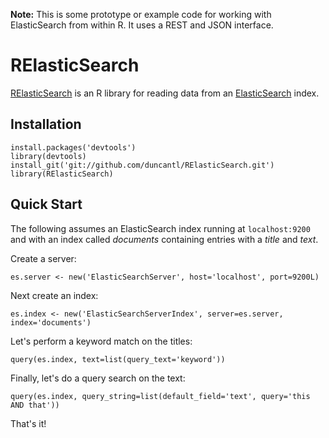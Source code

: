 **Note:** This is some prototype or example code for working with ElasticSearch from within R. It uses a REST and JSON interface.

RElasticSearch
====
[RElasticSearch](https://github.com/duncantl/RElasticSearch) is an R library for reading data from an [ElasticSearch](http://www.elasticsearch.org) index.

Installation
---
	install.packages('devtools')
	library(devtools)
	install_git('git://github.com/duncantl/RElasticSearch.git')
	library(RElasticSearch)
	
Quick Start
---
The following assumes an ElasticSearch index running at `localhost:9200` and with an index called *documents* containing entries with a *title* and *text*.

Create a server:

	es.server <- new('ElasticSearchServer', host='localhost', port=9200L)
	
Next create an index:

	es.index <- new('ElasticSearchServerIndex', server=es.server, index='documents')

Let's perform a keyword match on the titles:

	query(es.index, text=list(query_text='keyword'))
	
Finally, let's do a query search on the text:

	query(es.index, query_string=list(default_field='text', query='this AND that'))
	
That's it!
